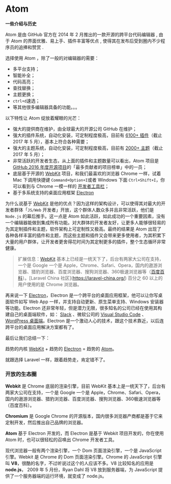 # Atom

**一些介绍与历史**

Atom 是由 GitHub 官方在 2014 年 2 月推出的一款开源的跨平台代码编辑器 , 由于 Atom 的界面优雅、易上手、插件丰富等优点 , 使得其在发布后受到圈内不少程序员的追捧和赞赏 .

选择使用 Atom ，除了一般的对编辑器的需要：

* 多平台支持；
* 智能补全；
* 代码高亮；
* 查找替换；
* 主题更换；
* `ctrl+d`速选；
* 等其他很多编辑器具备的功能。。。

以下特性让 Atom 绽放着耀眼的光芒：

* 强大的提供商在维护，由全球最大的开源公司 GitHub 在维护；
* 强大的插件系统，自动化安装，可定制程度极高，目前有 [6100+ 插件](https://atom.io/packages)（截止 2017 年 5 月），基本上符合各种需要；
* 强大的主题系统，自动化安装，可定制程度极高，目前有 [2000+ 主题](https://atom.io/themes)（截止 2017 年 5 月）；
* 非常活跃的开发者生态，从上面的插件和主题数量可以看出，Atom 项目是 [GitHub 2016 年度开源项目](https://laravel-china.org/topics/2870#最多贡献者的项目)的「最多贡献者的项目榜单」中的一员；
* 底层基于开源的 [WebKit](https://webkit.org/) 项目，和我们最喜欢的浏览器 Chrome 一样，试着 Mac 下调用快捷键 
  `Command+Option+I`或者 Windows 下面 `Ctrl+Shift+I`，你可以看到与 Chrome 一模一样的 [开发者工具栏](http://jingyan.baidu.com/article/63f23628028c700208ab3d0e.html)；
* 基于多系统支持的桌面应用框架 [Electron](http://electron.atom.io/)

为什么说基于 [WebKit](https://webkit.org/) 是他的优点？因为这样的架构设计，可以使得其对最大的开发者群体「`JS/Web` 开发者」开放，这个群体人数众多并且非常活跃，他们是 `Node.js` 的幕后推手。这一点是 Atom 如此活跃，如此成功的一个重要因素，没有一个编辑器能做到集成所有功能。对大群体的开发者友好，让更多人能够很轻易的为其定制插件和主题，软件架构上可定制性又极高。最终的结果是 Atom 出现了各种各样丰富的插件和主题，而这些主题和插件又会带来更多使用者，为其积累下大量的用户群体，让开发者更舍得花时间为其定制更多的插件，整个生态循环非常健康。

> 扩展信息：[WebKit](https://webkit.org/) 基本上已经是一统天下了，后台有两家大公司在支持，一个是 Google 一个是 Apple，Chrome、Safari、Opera，国内的遨游浏览器、猎豹浏览器、百度浏览器、搜狗浏览器、360极速浏览器等（[百度百科](http://baike.baidu.com/link?url=JPXazJVvhV1TdWo4OByBGsSDL2cP2e8yhgjdy9pZoWdqlZ6awwyG8IQMPFBuklXXNODpS7QO6FCCCLPCLZG1K_)）。[Laravel China 社区](https://laravel-china.org/) 百分之 60 以上的用户使用的是 Chrome 浏览器。

再来说一下 [Electron](http://electron.atom.io/)，Electron 是一个跨平台的桌面应用框架，他可以让你写桌面软件如写 Web App 一样，并支持自动更新、原生菜单支持、Windows 安装器等功能。Electron 还非常年轻，但是潜力无限，很多知名的公司已经在使用其构建自己的桌面端软件，如： [Slack](https://slack.com/) 、微软公司的 [Visual Studio Code](https://code.visualstudio.com/c) 、[WordPress 桌面端](https://desktop.wordpress.com/)。Electron 是一个激动人心的技术，跟这个技术靠近，以后连跨平台的桌面应用解决方案都有了。

最后让我们总结一下：

趋势的内核 [WebKit](https://webkit.org/) + 趋势的 [Electron](http://electron.atom.io/) = 趋势的 [Atom](http://atom.io/)。

就跟选择 Laravel 一样，跟着趋势走，肯定错不了。

### 开放的生态圈

**Webkit** 是 Chrome 底层的渲染引擎，目前 WebKit 基本上是一统天下了，后台有两家大公司在支持，一个是 Google 一个是 Apple，Chrome、Safari、Opera，国内的遨游浏览器、猎豹浏览器、百度浏览器、搜狗浏览器、360极速浏览器等（百度百科）。

**Chromium** 是 Google Chrome 的开源版本，国内很多浏览器产商都是基于它来定制开发，然后推出自己品牌的浏览器。

**Atom** 基于 Electron 开发的，而 Electron 是基于 Webkit 项目开发的，你在使用 Atom 时，也可以很轻松的召唤出 Chrome 开发者工具。

现代浏览器一般有两个渲染引擎，一个 Dom 页面渲染引擎，一个是 JavaScript 引擎。Webkit 是 Chrome 的 Dom 页面渲染引擎。Chrome 的 JavaScript 引擎叫 **V8**，很酷的名字，不过听说过这个的人应该不多。V8 比较知名的应用是 **node.js**， 2009 年 5 月份，Ryan Dahl 将 V8 放到服务器端，为 JavaScript 提供了一个服务器端的运行环境，就变成了 node.js。

